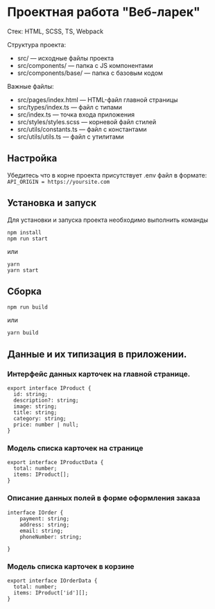 # Проектная работа "Веб-ларек"

Стек: HTML, SCSS, TS, Webpack

Структура проекта:
- src/ — исходные файлы проекта
- src/components/ — папка с JS компонентами
- src/components/base/ — папка с базовым кодом

Важные файлы:
- src/pages/index.html — HTML-файл главной страницы
- src/types/index.ts — файл с типами
- src/index.ts — точка входа приложения
- src/styles/styles.scss — корневой файл стилей
- src/utils/constants.ts — файл с константами
- src/utils/utils.ts — файл с утилитами

## Настройка
Убедитесь что в корне проекта присутствует .env файл в формате:
`
API_ORIGIN = https://yoursite.com
`
## Установка и запуск
Для установки и запуска проекта необходимо выполнить команды

```
npm install
npm run start
```

или

```
yarn
yarn start
```
## Сборка

```
npm run build
```

или

```
yarn build
```

## Данные и их типизация в приложении.
### Интерфейс данных карточек на главной странице.

```
export interface IProduct {
  id: string;
  description?: string;
  image: string;
  title: string;
  category: string;
  price: number | null;
}
```

### Модель списка карточек на странице

```
export interface IProductData {
  total: number;
  items: IProduct[];
}
```

### Описание данных полей в форме оформления заказа

```
interface IOrder {
    payment: string;
    address: string; 
    email: string; 
    phoneNumber: string;

}
```

### Модель списка карточек в корзине

```
export interface IOrderData {
  total: number;
  items: IProduct['id'][];
}
```